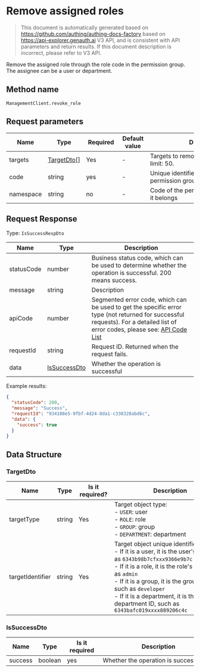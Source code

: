 # Remove assigned roles

<!--
Warning ⚠️:
Do not modify this document directly,
https://github.com/Authing/authing-docs-factory
Use this project to generate
-->

<LastUpdated />

> This document is automatically generated based on https://github.com/authing/authing-docs-factory based on https://api-explorer.genauth.ai V3 API, and is consistent with API parameters and return results. If this document description is incorrect, please refer to V3 API.

Remove the assigned role through the role code in the permission group. The assignee can be a user or department.

## Method name

`ManagementClient.revoke_role`

## Request parameters

| Name      | Type                                 | <div style="width:80px">Required</div> | <div style="width:60px">Default value</div> | <div style="width:300px">Description</div>            | <div style="width:200px">Sample value</div>                             |
| --------- | ------------------------------------ | -------------------------------------- | ------------------------------------------- | ----------------------------------------------------- | ----------------------------------------------------------------------- |
| targets   | <a href="#TargetDto">TargetDto[]</a> | Yes                                    | -                                           | Targets to remove roles. Array length limit: 50.      | `[{"targetIdentifier":"60b49eb83fd80adb96f26e68","targetType":"USER"}]` |
| code      | string                               | yes                                    | -                                           | Unique identifier of the role in the permission group | `code1`                                                                 |
| namespace | string                               | no                                     | -                                           | Code of the permission group to which it belongs      | `default`                                                               |

## Request Response

Type: `IsSuccessRespDto`

| Name       | Type                                     | Description                                                                                                                                                                                                                                                                                                                                           |
| ---------- | ---------------------------------------- | ----------------------------------------------------------------------------------------------------------------------------------------------------------------------------------------------------------------------------------------------------------------------------------------------------------------------------------------------------- |
| statusCode | number                                   | Business status code, which can be used to determine whether the operation is successful. 200 means success.                                                                                                                                                                                                                                          |
| message    | string                                   | Description                                                                                                                                                                                                                                                                                                                                           |
| apiCode    | number                                   | Segmented error code, which can be used to get the specific error type (not returned for successful requests). For a detailed list of error codes, please see: [API Code List](https://api-explorer.genauth.ai/?tag=group/%E5%BC%80%E5%8F%91%E5%87%86%E5%A4%87#tag/%E5%BC%80%E5%8F%91%E5%87%86%E5%A4%87/%E9%94%99%E8%AF%AF%E5%A4%84%E7%90%86/apiCode) |
| requestId  | string                                   | Request ID. Returned when the request fails.                                                                                                                                                                                                                                                                                                          |
| data       | <a href="#IsSuccessDto">IsSuccessDto</a> | Whether the operation is successful                                                                                                                                                                                                                                                                                                                   |

Example results:

```json
{
  "statusCode": 200,
  "message": "Success",
  "requestId": "934108e5-9fbf-4d24-8da1-c330328abd6c",
  "data": {
    "success": true
  }
}
```

## Data Structure

### <a id="TargetDto"></a> TargetDto

| Name             | Type   | <div style="width:80px">Is it required?</div> | <div style="width:300px">Description</div>                                                                                                                                                                                                                                                                                                | <div style="width:200px">Sample value</div> |
| ---------------- | ------ | --------------------------------------------- | ----------------------------------------------------------------------------------------------------------------------------------------------------------------------------------------------------------------------------------------------------------------------------------------------------------------------------------------- | ------------------------------------------- |
| targetType       | string | Yes                                           | Target object type:<br>- `USER`: user<br>- `ROLE`: role<br>- `GROUP`: group<br>- `DEPARTMENT`: department<br>                                                                                                                                                                                                                             | USER                                        |
| targetIdentifier | string | Yes                                           | Target object unique identifier:<br>- If it is a user, it is the user's ID, such as `6343b98b7cfxxx9366e9b7c`<br>- If it is a role, it is the role's code, such as `admin`<br>- If it is a group, it is the group's code, such as `developer`<br>- If it is a department, it is the department ID, such as `6343bafc019xxxx889206c4c`<br> | `60b49eb83fd80adb96f26e68`                  |

### <a id="IsSuccessDto"></a> IsSuccessDto

| Name    | Type    | <div style="width:80px">Is it required</div> | <div style="width:300px">Description</div> | <div style="width:200px">Sample value</div> |
| ------- | ------- | -------------------------------------------- | ------------------------------------------ | ------------------------------------------- |
| success | boolean | yes                                          | Whether the operation is successful        | `true`                                      |
